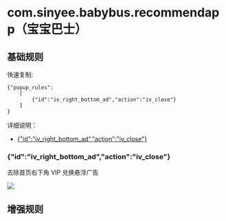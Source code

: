 # com.sinyee.babybus.recommendapp（宝宝巴士）

## 基础规则

快速复制:
```
{"popup_rules":
    [
        {"id":"iv_right_bottom_ad","action":"iv_close"}
    ]
}
```
详细说明：
- [{"id":"iv_right_bottom_ad","action":"iv_close"}](#idiv_right_bottom_adactioniv_close)

### {"id":"iv_right_bottom_ad","action":"iv_close"}
去除首页右下角 VIP 兑换悬浮广告

![](./assets/首页右下角悬浮广告.jpg)

## 增强规则
